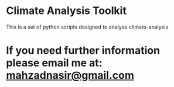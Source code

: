 # Climate Analysis Toolkit
This is a set of python  scripts designed to analyse climate-analysis
# If you need further information please email me at: mahzadnasir@gmail.com

